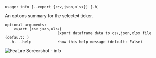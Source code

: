```
usage: info [--export {csv,json,xlsx}] [-h]
```

An options summary for the selected ticker. 

```
optional arguments:
  --export {csv,json,xlsx}
                        Export dataframe data to csv,json,xlsx file (default: )
  -h, --help            show this help message (default: False)
```
<img size="1400" alt="Feature Screenshot - info" src="https://user-images.githubusercontent.com/85772166/142366119-09d713e2-3be7-4e30-a486-f0ccecd0c98d.png">
